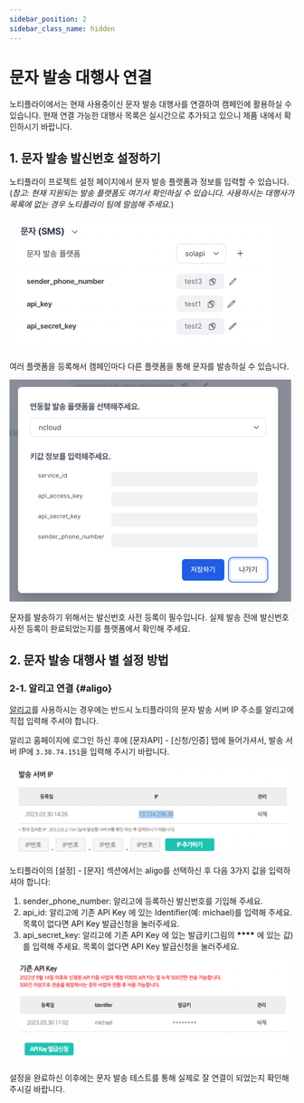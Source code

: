 ```yaml
---
sidebar_position: 2
sidebar_class_name: hidden
---
```


# 문자 발송 대행사 연결

노티플라이에서는 현재 사용중이신 문자 발송 대행사를 연결하여 캠페인에 활용하실 수 있습니다. 현재 연결 가능한 대행사 목록은 실시간으로 추가되고 있으니 제품 내에서 확인하시기 바랍니다.

## 1. 문자 발송 발신번호 설정하기

노티플라이 프로젝트 설정 페이지에서 문자 발송 플랫폼과 정보를 입력할 수 있습니다.
(_참고: 현재 지원되는 발송 플랫폼도 여기서 확인하실 수 있습니다. 사용하시는 대행사가 목록에 없는 경우 노티플라이 팀에 말씀해 주세요._)

![Text message settings](./img/text_message_settings.png)

여러 플랫폼을 등록해서 캠페인마다 다른 플랫폼을 통해 문자를 발송하실 수 있습니다.

![Text message add platform](./img/text_message_add_platform.png)

문자를 발송하기 위해서는 발신번호 사전 등록이 필수입니다. 실제 발송 전에 발신번호 사전 등록이 완료되었는지를 플랫폼에서 확인해 주세요.

## 2. 문자 발송 대행사 별 설정 방법

### 2-1. 알리고 연결 {#aligo}

[알리고](https://smartsms.aligo.in/admin/api/info.html)를 사용하시는 경우에는 반드시 노티플라이의 문자 발송 서버 IP 주소를 알리고에 직접 입력해 주셔야 합니다.

알리고 홈페이지에 로그인 하신 후에 [문자API] - [신청/인증] 탭에 들어가셔서, 발송 서버 IP에 `3.38.74.151`을 입력해 주시기 바랍니다.

![Aligo IP address settings](./img/text_message_ip_address.png)

노티플라이의 [설정] - [문자] 섹션에서는 aligo를 선택하신 후 다음 3가지 값을 입력하셔야 합니다:

1. sender_phone_number: 알리고에 등록하신 발신번호를 기입해 주세요.
2. api_id: 알리고에 기존 API Key 에 있는 Identifier(예: michael)를 입력해 주세요. 목록이 없다면 API Key 발급신청을 눌러주세요.
3. api_secret_key: 알리고에 기존 API Key 에 있는 발급키(그림의 **\*\*\*\*** 에 있는 값)를 입력해 주세요. 목록이 없다면 API Key 발급신청을 눌러주세요.

![Aligo API key information](./img/text_message_aligo_api_key.png)

설정을 완료하신 이후에는 문자 발송 테스트를 통해 실제로 잘 연결이 되었는지 확인해 주시길 바랍니다.

